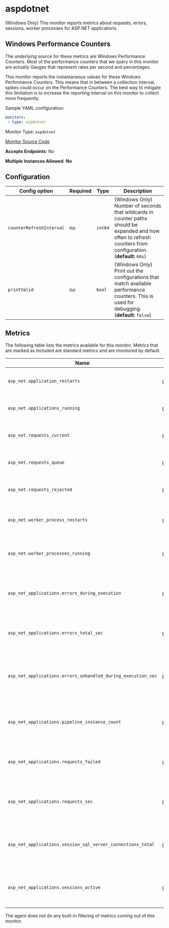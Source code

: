 <!--- GENERATED BY gomplate from scripts/docs/monitor-page.md.tmpl --->

# aspdotnet

(Windows Only) This monitor reports metrics about requests, errors, sessions,
worker processes for ASP.NET applications.

## Windows Performance Counters
The underlying source for these metrics are Windows Performance Counters.
Most of the performance counters that we query in this monitor are actually Gauges
that represent rates per second and percentages.

This monitor reports the instantaneous values for these Windows Performance Counters.
This means that in between a collection interval, spikes could occur on the
Performance Counters.  The best way to mitigate this limitation is to increase
the reporting interval on this monitor to collect more frequently.

Sample YAML configuration:

```yaml
monitors:
 - type: aspdotnet
```


Monitor Type: `aspdotnet`

[Monitor Source Code](https://github.com/signalfx/signalfx-agent/tree/master/internal/monitors/aspdotnet)

**Accepts Endpoints**: No

**Multiple Instances Allowed**: **No**

## Configuration

| Config option | Required | Type | Description |
| --- | --- | --- | --- |
| `counterRefreshInterval` | no | `int64` | (Windows Only) Number of seconds that wildcards in counter paths should be expanded and how often to refresh counters from configuration. (**default:** `60s`) |
| `printValid` | no | `bool` | (Windows Only) Print out the configurations that match available performance counters.  This is used for debugging. (**default:** `false`) |




## Metrics

The following table lists the metrics available for this monitor. Metrics that are marked as Included are standard metrics and are monitored by default.

| Name | Type | [Default](https://docs.signalfx.com/en/latest/admin-guide/usage.html#about-custom-bundled-and-high-resolution-metrics) | Description |
| ---  | ---  | ---    | ---         |
| `asp_net.application_restarts` | gauge |  | Count of ASP.NET application restarts. |
| `asp_net.applications_running` | gauge |  | Number of running ASP.NET applications. |
| `asp_net.requests_current` | gauge |  | Current number of ASP.NET requests. |
| `asp_net.requests_queue` | gauge |  | Number of queued ASP.NET requests. |
| `asp_net.requests_rejected` | gauge |  | Count of rejected ASP.NET requests. |
| `asp_net.worker_process_restarts` | gauge |  | Count of ASP.NET worker process restarts. |
| `asp_net.worker_processes_running` | gauge |  | Number of running ASP.NET worker processes. |
| `asp_net_applications.errors_during_execution` | gauge |  | Count of errors encountered by ASP.NET application durring execution. |
| `asp_net_applications.errors_total_sec` | gauge |  | Error rate per second for the given ASP.NET application. |
| `asp_net_applications.errors_unhandled_during_execution_sec` | gauge |  | Unhandled error rate per second countered while an ASP.NET application is running. |
| `asp_net_applications.pipeline_instance_count` | gauge |  | Number of instances in the ASP.NET application pipeline. |
| `asp_net_applications.requests_failed` | gauge |  | Count of failed requests in the ASP.NET application |
| `asp_net_applications.requests_sec` | gauge |  | Rate of requests in the ASP.NET application per second. |
| `asp_net_applications.session_sql_server_connections_total` | gauge |  | Number of connections to microsoft sql server by an ASP.NET application. |
| `asp_net_applications.sessions_active` | gauge |  | Number of active sessions in the ASP.NET application. |


The agent does not do any built-in filtering of metrics coming out of this
monitor.


